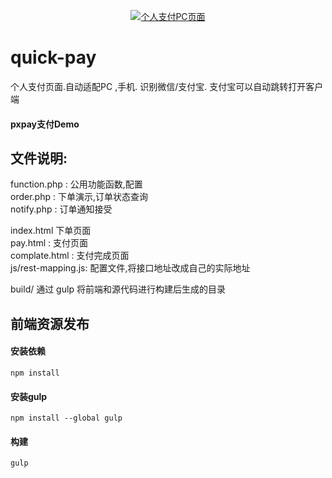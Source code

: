 <p align="center"><a href="https://vuejs.org" target="_blank" rel="noopener noreferrer"><img  src="https://images.gitee.com/uploads/images/2018/0914/141509_bf37f6ae_2525.jpeg" alt="个人支付PC页面" ></a></p>

# quick-pay
 个人支付页面.自动适配PC ,手机. 识别微信/支付宝. 支付宝可以自动跳转打开客户端

 #### pxpay支付Demo
 
## 文件说明:

 function.php : 公用功能函数,配置<br />
 order.php : 下单演示,订单状态查询<br />
 notify.php : 订单通知接受<br />

 index.html 下单页面<br />
 pay.html : 支付页面<br />
 complate.html : 支付完成页面<br />
 js/rest-mapping.js: 配置文件,将接口地址改成自己的实际地址<br />
 
 build/ 通过 gulp 将前端和源代码进行构建后生成的目录<br />
 

## 前端资源发布

#### 安装依赖
`npm install`

#### 安装gulp
`npm install --global gulp`

#### 构建
`gulp`  



